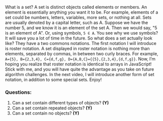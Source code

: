 What is a set? A set is distinct objects called elements or members. An element is essentially anything you want it to be. For example, elements of a set could be numbers, letters, variables, more sets, or nothing at all.
Sets are usually denoted by a capital letter, such as A. Suppose we have the number 5, and we know it is an element of the set A. Then we would say, "5 is an element of A". Or, using symbols, `5 ∈ A`. You see why we use symbols? It will save you a lot of time in the future.
So what does a set actually look like? They have a two commons notations. The first notation I will introduce is roster notation. A set displayed in roster notation is nothing more than elements, separated by commas, in between two curly braces. For example, `A={5}, B={2,3,4}, C={d,f,g}, D={A,B,C}={{5},{2,3,4},{d,f,g}}`.
Now, I’m hoping you realize that roster notation is identical to arrays in JavaScript! Stick with me, and you will have quite the advantage as you take on future algorithm challenges.
In the next video, I will introduce another form of set notation, in addition to some special sets. Enjoy!


### Questions:
1. Can a set contain different types of objects?  **(Y)**
2. Can a set contain repeated objects?  **(Y)**
3. Can a set contain no objects? **(Y)**

